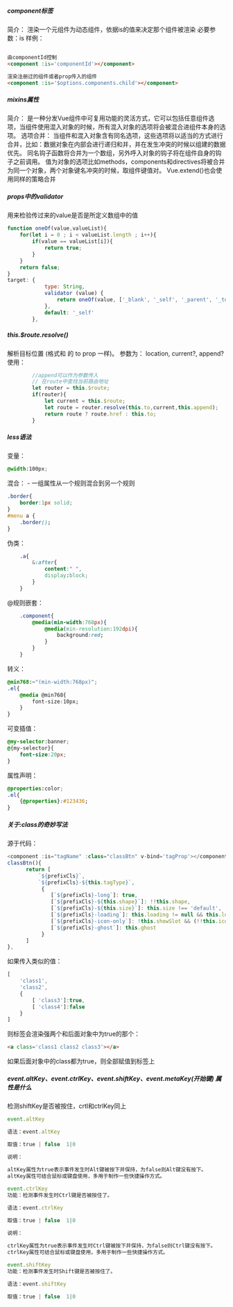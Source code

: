 ##### component标签
简介：
    渲染一个元组件为动态组件，依据is的值来决定那个组件被渲染
必要参数：is
样例：
```html

由componentId控制
<component :is='componentId'></component>

渲染注册过的组件或者prop传入的组件
<component :is='$options.components.child'></component>

```

##### mixins属性
简介：
    是一种分发Vue组件中可复用功能的灵活方式，它可以包括任意组件选项，当组件使用混入对象的时候，所有混入对象的选项将会被混合进组件本身的选项。
选项合并：
    当组件和混入对象含有同名选项，这些选项将以适当的方式进行合并，比如：数据对象在内部会进行递归和并，并在发生冲突的时候以组建的数据优先。
    同名钩子函数将合并为一个数组，另外呼入对象的钩子将在组件自身的钩子之前调用。
    值为对象的选项比如methods，components和directives将被合并为同一个对象，两个对象键名冲突的时候，取组件键值对。
    Vue.extend()也会使用同样的策略合并

##### props中的validator 
用来检验传过来的value是否是所定义数组中的值
```javascript
function oneOf(value,valueList){
    for(let i = 0 ; i < valueList.length ; i++){
        if(value == valueList[i]){
            return true;
        }
    }
    return false;
}
target: {
            type: String,
            validator (value) {
                return oneOf(value, ['_blank', '_self', '_parent', '_top']);
            },
            default: '_self'
        },

```

##### this.$route.resolve()
解析目标位置 (格式和 <router-link> 的 to prop 一样)。
参数为：
location, current?, append?
使用：
```javascript
		//append可以作为参数传入
		// 在route中查找当前路由地址
		let router = this.$route;
		if(router){
			let current = this.$route;
			let route = router.resolve(this.to,current,this.append);
			return route ? route.href : this.to;
		}

```

##### less语法
变量：
```css
@width:100px;
```
混合： - 一组属性从一个规则混合到另一个规则
```css
.border{
	border:1px solid;
}
#menu a {
	.border();
}
```
伪类：
```css
	.a{
		&:after{
			content:" ",
			display:block;
		}
	}
```
@规则嵌套：
```css
	.component{
		@media(min-width:768px){
			@media(min-resolution:192dpi){
				background:red;
			}
		}
	}
```
转义：
```css
@min768:~"(min-width:768px)";
.el{
	@media @min768{
		font-size:10px;
	}
}
```
可变插值：
```css
@my-selector:banner;
@{my-selector}{
	font-size:20px;
}
```
属性声明：
```css
@properties:color;
.el{
	{@properties}:#123436;
}
```
##### 关于:class的奇妙写法
源于代码：
```javascript
<component :is="tagName" :class="classBtn" v-bind='tagProp'></component>
classBtn(){
      return [
		  `${prefixCls}`,
		  `${prefixCls}-${this.tagType}`,
		   {
			  [`${prefixCls}-long`]: true,
			  [`${prefixCls}-${this.shape}`]: !!this.shape,
			  [`${prefixCls}-${this.size}`]: this.size !== 'default',
			  [`${prefixCls}-loading`]: this.loading != null && this.loading,
			  [`${prefixCls}-icon-only`]: !this.showSlot && (!!this.icon || !!this.customIcon || this.loading),
			  [`${prefixCls}-ghost`]: this.ghost
		   }
	  ]
},
```
如果传入类似的值：
```javascript
[
	'class1',
	'class2',
	{
		[ 'class3']:true,
		[ 'class4']:false
	}
]
```
则标签会渲染强两个和后面对象中为true的那个：
```html
<a class='class1 class2 class3'></a>
```
如果后面对象中的class都为true，则全部赋值到标签上

##### event.altKey、event.ctrlKey、event.shiftKey、event.metaKey(开始键)  属性是什么
检测shiftKey是否被按住，crtl和ctrlKey同上
```javascript
event.altKey

语法：event.altKey

取值：true | false  1|0

说明：

altKey属性为true表示事件发生时Alt键被按下并保持，为false则Alt键没有按下。 
altKey属性可结合鼠标或键盘使用，多用于制作一些快捷操作方式。 
 
event.ctrlKey 
功能：检测事件发生时Ctrl键是否被按住了。

语法：event.ctrlKey

取值：true | false  1|0

说明：

ctrlKey属性为true表示事件发生时Ctrl键被按下并保持，为false则Ctrl键没有按下。 
ctrlKey属性可结合鼠标或键盘使用，多用于制作一些快捷操作方式。 
 
event.shiftKey 
功能：检测事件发生时Shift键是否被按住了。

语法：event.shiftKey

取值：true | false  1|0
``` 
